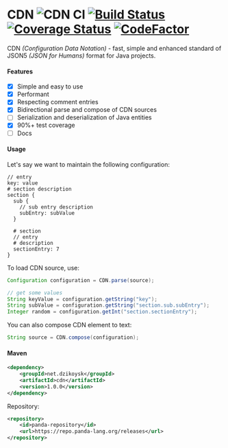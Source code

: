 # CDN ![CDN CI](https://github.com/dzikoysk/cdn/workflows/CDN%20CI/badge.svg)  [![Build Status](https://travis-ci.com/dzikoysk/cdn.svg?branch=master)](https://travis-ci.com/dzikoysk/cdn) [![Coverage Status](https://coveralls.io/repos/github/dzikoysk/cdn/badge.svg?branch=master)](https://coveralls.io/github/dzikoysk/cdn?branch=master) [![CodeFactor](https://www.codefactor.io/repository/github/dzikoysk/cdn/badge)](https://www.codefactor.io/repository/github/dzikoysk/cdn)
CDN *(Configuration Data Notation)* - fast, simple and enhanced standard of JSON5 *(JSON for Humans)* format for Java projects.


#### Features
- [x] Simple and easy to use
- [x] Performant
- [x] Respecting comment entries
- [x] Bidirectional parse and compose of CDN sources
- [ ] Serialization and deserialization of Java entities 
- [x] 90%+ test coverage
- [ ] Docs

#### Usage
Let's say we want to maintain the following configuration:
```haml
// entry
key: value
# section description
section {
  sub {
    // sub entry description
    subEntry: subValue
  }

  # section
  // entry
  # description
  sectionEntry: 7
}
```

To load CDN source, use:

```java
Configuration configuration = CDN.parse(source);

// get some values
String keyValue = configuration.getString("key");
String subValue = configuration.getString("section.sub.subEntry");
Integer random = configuration.getInt("section.sectionEntry");
```

You can also compose CDN element to text:

```java
String source = CDN.compose(configuration);
```

#### Maven

```xml
<dependency>
    <groupId>net.dzikoysk</groupId>
    <artifactId>cdn</artifactId>
    <version>1.0.0</version>
</dependency>
```

Repository:

```xml
<repository>
    <id>panda-repository</id>
    <url>https://repo.panda-lang.org/releases</url>
</repository>
```
